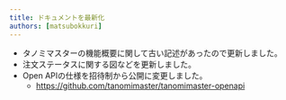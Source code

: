 ```yaml
---
title: ドキュメントを最新化
authors: [matsubokkuri]
---
```


- タノミマスターの機能概要に関して古い記述があったので更新しました。
- 注文ステータスに関する図などを更新しました。
- Open APIの仕様を招待制から公開に変更しました。
  - https://github.com/tanomimaster/tanomimaster-openapi

